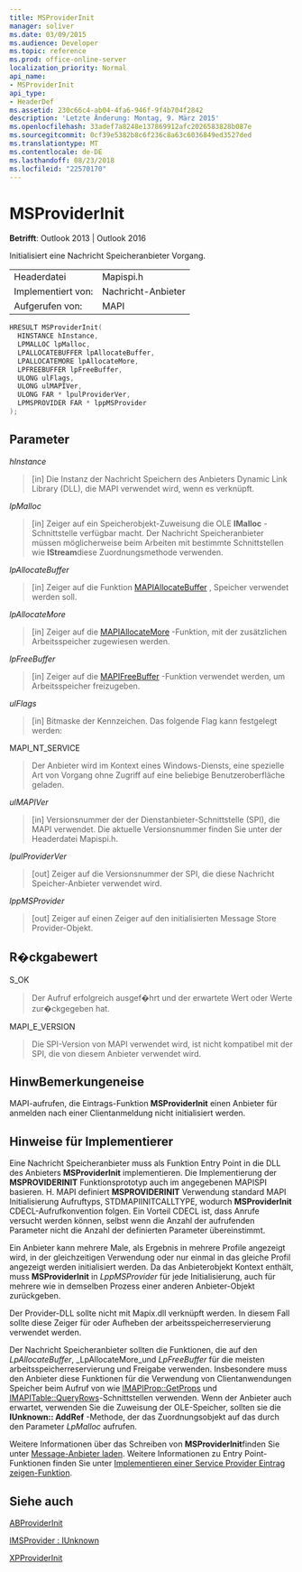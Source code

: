 ```yaml
---
title: MSProviderInit
manager: soliver
ms.date: 03/09/2015
ms.audience: Developer
ms.topic: reference
ms.prod: office-online-server
localization_priority: Normal
api_name:
- MSProviderInit
api_type:
- HeaderDef
ms.assetid: 230c66c4-ab04-4fa6-946f-9f4b704f2842
description: 'Letzte Änderung: Montag, 9. März 2015'
ms.openlocfilehash: 33adef7a8248e137869912afc2026583828b087e
ms.sourcegitcommit: 0cf39e5382b8c6f236c8a63c6036849ed3527ded
ms.translationtype: MT
ms.contentlocale: de-DE
ms.lasthandoff: 08/23/2018
ms.locfileid: "22570170"
---
```

# <a name="msproviderinit"></a>MSProviderInit

  
  
**Betrifft**: Outlook 2013 | Outlook 2016 
  
Initialisiert eine Nachricht Speicheranbieter Vorgang.
  
|||
|:-----|:-----|
|Headerdatei  <br/> |Mapispi.h  <br/> |
|Implementiert von:  <br/> |Nachricht-Anbieter  <br/> |
|Aufgerufen von:  <br/> |MAPI  <br/> |
   
```cpp
HRESULT MSProviderInit(
  HINSTANCE hInstance,
  LPMALLOC lpMalloc,
  LPALLOCATEBUFFER lpAllocateBuffer,
  LPALLOCATEMORE lpAllocateMore,
  LPFREEBUFFER lpFreeBuffer,
  ULONG ulFlags,
  ULONG ulMAPIVer,
  ULONG FAR * lpulProviderVer,
  LPMSPROVIDER FAR * lppMSProvider
);
```

## <a name="parameters"></a>Parameter

 _hInstance_
  
> [in] Die Instanz der Nachricht Speichern des Anbieters Dynamic Link Library (DLL), die MAPI verwendet wird, wenn es verknüpft. 
    
 _lpMalloc_
  
> [in] Zeiger auf ein Speicherobjekt-Zuweisung die OLE **IMalloc** -Schnittstelle verfügbar macht. Der Nachricht Speicheranbieter müssen möglicherweise beim Arbeiten mit bestimmte Schnittstellen wie **IStream**diese Zuordnungsmethode verwenden. 
    
 _lpAllocateBuffer_
  
> [in] Zeiger auf die Funktion [MAPIAllocateBuffer](mapiallocatebuffer.md) , Speicher verwendet werden soll. 
    
 _lpAllocateMore_
  
> [in] Zeiger auf die [MAPIAllocateMore](mapiallocatemore.md) -Funktion, mit der zusätzlichen Arbeitsspeicher zugewiesen werden. 
    
 _lpFreeBuffer_
  
> [in] Zeiger auf die [MAPIFreeBuffer](mapifreebuffer.md) -Funktion verwendet werden, um Arbeitsspeicher freizugeben. 
    
 _ulFlags_
  
> [in] Bitmaske der Kennzeichen. Das folgende Flag kann festgelegt werden:
    
MAPI_NT_SERVICE 
  
> Der Anbieter wird im Kontext eines Windows-Diensts, eine spezielle Art von Vorgang ohne Zugriff auf eine beliebige Benutzeroberfläche geladen. 
    
 _ulMAPIVer_
  
> [in] Versionsnummer der der Dienstanbieter-Schnittstelle (SPI), die MAPI verwendet. Die aktuelle Versionsnummer finden Sie unter der Headerdatei Mapispi.h. 
    
 _lpulProviderVer_
  
> [out] Zeiger auf die Versionsnummer der SPI, die diese Nachricht Speicher-Anbieter verwendet wird. 
    
 _lppMSProvider_
  
> [out] Zeiger auf einen Zeiger auf den initialisierten Message Store Provider-Objekt.
    
## <a name="return-value"></a>R�ckgabewert

S_OK 
  
> Der Aufruf erfolgreich ausgef�hrt und der erwartete Wert oder Werte zur�ckgegeben hat. 
    
MAPI_E_VERSION 
  
> Die SPI-Version von MAPI verwendet wird, ist nicht kompatibel mit der SPI, die von diesem Anbieter verwendet wird.
    
## <a name="remarks"></a>HinwBemerkungeneise

MAPI-aufrufen, die Eintrags-Funktion **MSProviderInit** einen Anbieter für anmelden nach einer Clientanmeldung nicht initialisiert werden. 
  
## <a name="notes-to-implementers"></a>Hinweise für Implementierer

Eine Nachricht Speicheranbieter muss als Funktion Entry Point in die DLL des Anbieters **MSProviderInit** implementieren. Die Implementierung der **MSPROVIDERINIT** Funktionsprototyp auch im angegebenen MAPISPI basieren. H. MAPI definiert **MSPROVIDERINIT** Verwendung standard MAPI Initialisierung Aufruftyps, STDMAPIINITCALLTYPE, wodurch **MSProviderInit** CDECL-Aufrufkonvention folgen. Ein Vorteil CDECL ist, dass Anrufe versucht werden können, selbst wenn die Anzahl der aufrufenden Parameter nicht die Anzahl der definierten Parameter übereinstimmt. 
  
Ein Anbieter kann mehrere Male, als Ergebnis in mehrere Profile angezeigt wird, in der gleichzeitigen Verwendung oder nur einmal in das gleiche Profil angezeigt werden initialisiert werden. Da das Anbieterobjekt Kontext enthält, muss **MSProviderInit** in _LppMSProvider_ für jede Initialisierung, auch für mehrere wie in demselben Prozess einer anderen Anbieter-Objekt zurückgeben. 
  
Der Provider-DLL sollte nicht mit Mapix.dll verknüpft werden. In diesem Fall sollte diese Zeiger für oder Aufheben der arbeitsspeicherreservierung verwendet werden. 
  
Der Nachricht Speicheranbieter sollten die Funktionen, die auf den _LpAllocateBuffer_, _LpAllocateMore_und _LpFreeBuffer_ für die meisten arbeitsspeicherreservierung und Freigabe verwenden. Insbesondere muss den Anbieter diese Funktionen für die Verwendung von Clientanwendungen Speicher beim Aufruf von wie [IMAPIProp::GetProps](imapiprop-getprops.md) und [IMAPITable::QueryRows](imapitable-queryrows.md)-Schnittstellen verwenden. Wenn der Anbieter auch erwartet, verwenden Sie die Zuweisung der OLE-Speicher, sollten sie die **IUnknown:: AddRef** -Methode, der das Zuordnungsobjekt auf das durch den Parameter _LpMalloc_ aufrufen. 
  
Weitere Informationen über das Schreiben von **MSProviderInit**finden Sie unter [Message-Anbieter laden](loading-message-store-providers.md). Weitere Informationen zu Entry Point-Funktionen finden Sie unter [Implementieren einer Service Provider Eintrag zeigen-Funktion](implementing-a-service-provider-entry-point-function.md). 
  
## <a name="see-also"></a>Siehe auch



[ABProviderInit](abproviderinit.md)
  
[IMSProvider : IUnknown](imsprovideriunknown.md)
  
[XPProviderInit](xpproviderinit.md)

